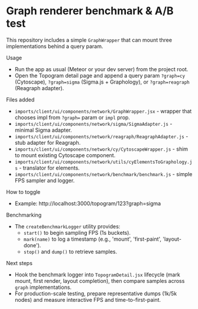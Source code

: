 # Graph renderer benchmark & A/B test

This repository includes a simple `GraphWrapper` that can mount three implementations behind a query param.

Usage
- Run the app as usual (Meteor or your dev server) from the project root.
- Open the Topogram detail page and append a query param `?graph=cy` (Cytoscape), `?graph=sigma` (Sigma.js + Graphology), or `?graph=reagraph` (Reagraph adapter).

Files added
- `imports/client/ui/components/network/GraphWrapper.jsx` - wrapper that chooses impl from `?graph=` param or `impl` prop.
- `imports/client/ui/components/network/sigma/SigmaAdapter.js` - minimal Sigma adapter.
- `imports/client/ui/components/network/reagraph/ReagraphAdapter.js` - stub adapter for Reagraph.
- `imports/client/ui/components/network/cy/CytoscapeWrapper.js` - shim to mount existing Cytoscape component.
- `imports/client/ui/components/network/utils/cyElementsToGraphology.js` - translator for elements.
- `imports/client/ui/components/network/benchmark/benchmark.js` - simple FPS sampler and logger.

How to toggle
- Example: http://localhost:3000/topogram/123?graph=sigma

Benchmarking
- The `createBenchmarkLogger` utility provides:
  - `start()` to begin sampling FPS (1s buckets).
  - `mark(name)` to log a timestamp (e.g., 'mount', 'first-paint', 'layout-done').
  - `stop()` and `dump()` to retrieve samples.

Next steps
- Hook the benchmark logger into `TopogramDetail.jsx` lifecycle (mark mount, first render, layout completion), then compare samples across `graph` implementations.
- For production-scale testing, prepare representative dumps (1k/5k nodes) and measure interactive FPS and time-to-first-paint.
